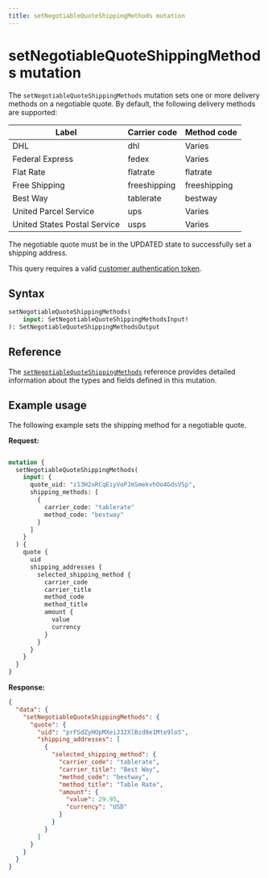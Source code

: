 ```yaml
---
title: setNegotiableQuoteShippingMethods mutation
---
```


# setNegotiableQuoteShippingMethods mutation

The `setNegotiableQuoteShippingMethods` mutation sets one or more delivery methods on a negotiable quote. By default, the following delivery methods are supported:

Label | Carrier code | Method code
--- | --- | ---
DHL | dhl | Varies
Federal Express | fedex | Varies
Flat Rate | flatrate | flatrate
Free Shipping | freeshipping | freeshipping
Best Way | tablerate | bestway
United Parcel Service | ups | Varies
United States Postal Service | usps | Varies

The negotiable quote must be in the UPDATED state to successfully set a shipping address.

This query requires a valid [customer authentication token](../../../customer/mutations/generate-token.md).

## Syntax

```graphql
setNegotiableQuoteShippingMethods(
    input: SetNegotiableQuoteShippingMethodsInput!
): SetNegotiableQuoteShippingMethodsOutput
```

## Reference

The [`setNegotiableQuoteShippingMethods`](https://developer.adobe.com/commerce/webapi/graphql-api/index.html#mutation-setNegotiableQuoteShippingMethods) reference provides detailed information about the types and fields defined in this mutation.

## Example usage

The following example sets the shipping method for a negotiable quote.

**Request:**

```graphql

mutation {
  setNegotiableQuoteShippingMethods(
    input: {
      quote_uid: "z13H2xRCqEiyVoPJmSmekvhOo4GdsVSp",
      shipping_methods: [
        {
          carrier_code: "tablerate"
          method_code: "bestway"
        }
      ]
    }
  ) {
    quote {
      uid
      shipping_addresses {
        selected_shipping_method {
          carrier_code
          carrier_title
          method_code
          method_title
          amount {
            value
            currency
          }
        }
      }
    }
  }
}

```

**Response:**

```json
{
  "data": {
    "setNegotiableQuoteShippingMethods": {
      "quote": {
        "uid": "prFSdZyHOpMXeiJ32XlBzd8e1Mte9loS",
        "shipping_addresses": [
          {
            "selected_shipping_method": {
              "carrier_code": "tablerate",
              "carrier_title": "Best Way",
              "method_code": "bestway",
              "method_title": "Table Rate",
              "amount": {
                "value": 29.95,
                "currency": "USD"
              }
            }
          }
        ]
      }
    }
  }
}
```
